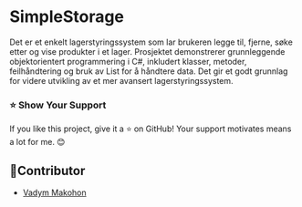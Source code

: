 # SimpleStorage 
Det er et enkelt lagerstyringssystem som lar brukeren legge til, fjerne, søke etter og vise produkter i et lager. Prosjektet demonstrerer grunnleggende objektorientert programmering i C#, inkludert klasser, metoder, feilhåndtering og bruk av List<T> for å håndtere data. Det gir et godt grunnlag for videre utvikling av et mer avansert lagerstyringssystem.

### ⭐ Show Your Support

If you like this project, give it a ⭐ on GitHub! Your support motivates means a lot for me. 😊

## 👤Contributor

- [Vadym Makohon](https://github.com/VadymMakohon)
